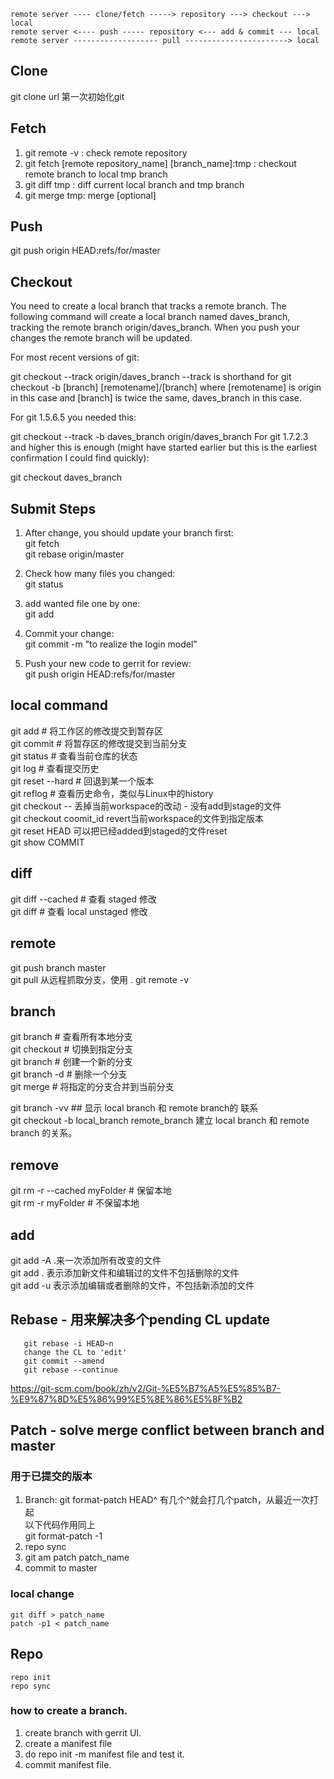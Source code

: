 
```
remote server ---- clone/fetch -----> repository ---> checkout ---> local
remote server <---- push ----- repository <--- add & commit --- local
remote server ------------------- pull -----------------------> local
```

## Clone 
git clone url 第一次初始化git

## Fetch
1. git remote -v : check remote repository
2. git fetch [remote repository_name] [branch_name]:tmp : checkout remote branch to local tmp branch    
3. git diff tmp : diff current local branch and tmp branch
4. git merge tmp: merge [optional]

## Push 
git push origin HEAD:refs/for/master  

## Checkout
You need to create a local branch that tracks a remote branch. The following command will create a local branch named daves_branch, tracking the remote branch origin/daves_branch. When you push your changes the remote branch will be updated.

For most recent versions of git:

git checkout --track origin/daves_branch
--track is shorthand for git checkout -b [branch] [remotename]/[branch] where [remotename] is origin in this case and [branch] is twice the same, daves_branch in this case.

For git 1.5.6.5 you needed this:

git checkout --track -b daves_branch origin/daves_branch
For git 1.7.2.3 and higher this is enough (might have started earlier but this is the earliest confirmation I could find quickly):

git checkout daves_branch  

## Submit Steps
1. After change, you should update your branch first:  
git fetch  
git rebase origin/master  

2. Check how many files you changed:  
git status  

3. add wanted file one by one:  
git add <wanted file>  

4. Commit your change:  
git commit -m "to realize the login model"  

5. Push your new code to gerrit for review:  
git push origin HEAD:refs/for/master 

## local command 
git add # 将工作区的修改提交到暂存区  
git commit # 将暂存区的修改提交到当前分支  
git status # 查看当前仓库的状态  
git log # 查看提交历史  
git reset --hard # 回退到某一个版本  
git reflog # 查看历史命令，类似与Linux中的history  
git checkout -- <file> 丢掉当前workspace的改动 - 没有add到stage的文件   
git checkout coomit_id <file> revert当前workspace的文件到指定版本  
git reset HEAD <file>可以把已经added到staged的文件reset  
git show COMMIT
 
## diff 
git diff --cached # 查看 staged 修改     
git diff # 查看 local unstaged 修改    

## remote  
git push branch master  
git pull 从远程抓取分支，使用 . 
git remote -v 

## branch  
git branch # 查看所有本地分支  
git checkout <branch> # 切换到指定分支  
git branch <new-branch> # 创建一个新的分支  
git branch -d <branch> # 删除一个分支  
git merge <branch> # 将指定的分支合并到当前分支  

git branch -vv ## 显示 local branch 和 remote branch的 联系  
git checkout -b local_branch remote_branch 建立 local branch 和 remote branch 的关系。
 
## remove  
git rm -r --cached myFolder # 保留本地  
git rm -r myFolder # 不保留本地

## add  
git add -A .来一次添加所有改变的文件  
git add . 表示添加新文件和编辑过的文件不包括删除的文件  
git add -u 表示添加编辑或者删除的文件，不包括新添加的文件  

## Rebase - 用来解决多个pending CL update
```
   git rebase -i HEAD~n
   change the CL to 'edit'
   git commit --amend
   git rebase --continue
```

https://git-scm.com/book/zh/v2/Git-%E5%B7%A5%E5%85%B7-%E9%87%8D%E5%86%99%E5%8E%86%E5%8F%B2

## Patch  - solve merge conflict between branch and master
### 用于已提交的版本
1. Branch: git format-patch HEAD^  有几个^就会打几个patch，从最近一次打起  
   以下代码作用同上  
   git format-patch -1 
2. repo sync  
3. git am patch patch_name  
4. commit to master

### local change
    git diff > patch_name
    patch -p1 < patch_name

## Repo
```
repo init
repo sync
```
### how to create a branch.
1. create branch with gerrit UI.
2. create a manifest file
3. do repo init -m manifest file and test it.
4. commit manifest file.
